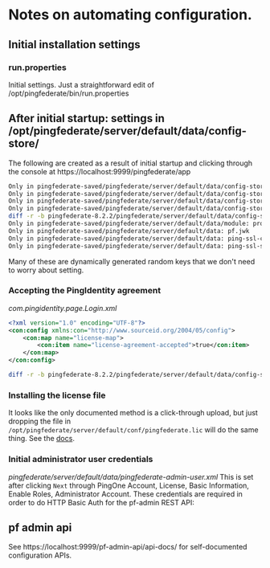 # Notes on automating configuration.

## Initial installation settings
### run.properties
Initial settings.
Just a straightforward edit of /opt/pingfederate/bin/run.properties

## After initial startup: settings in /opt/pingfederate/server/default/data/config-store/
The following are created as a result of initial startup and clicking through the console at https://localhost:9999/pingfederate/app

```bash
Only in pingfederate-saved/pingfederate/server/default/data/config-store: com.pingidentity.crypto.jwk.MasterKeySet.xml
Only in pingfederate-saved/pingfederate/server/default/data/config-store: com.pingidentity.page.Login.xml
Only in pingfederate-saved/pingfederate/server/default/data/config-store: InternalState.xml
Only in pingfederate-saved/pingfederate/server/default/data/config-store: org.sourceid.common.InternalStateManager.xml
diff -r -b pingfederate-8.2.2/pingfederate/server/default/data/config-store/org.sourceid.config.CoreConfig.xml
Only in pingfederate-saved/pingfederate/server/default/data/module: provisioner-notify.txt
Only in pingfederate-saved/pingfederate/server/default/data: pf.jwk
Only in pingfederate-saved/pingfederate/server/default/data: ping-ssl-client-trust-cas.jks
Only in pingfederate-saved/pingfederate/server/default/data: ping-ssl-server.jks
```

Many of these are dynamically generated random keys that we don't need to worry about setting.

### Accepting the PingIdentity agreement
_com.pingidentity.page.Login.xml_
```xml
<?xml version="1.0" encoding="UTF-8"?>
<con:config xmlns:con="http://www.sourceid.org/2004/05/config">
    <con:map name="license-map">
        <con:item name="license-agreement-accepted">true</con:item>
    </con:map>
</con:config>
```

```bash
diff -r -b pingfederate-8.2.2/pingfederate/server/default/data/config-store/org.sourceid.config.CoreConfig.xml
```

### Installing the license file

It looks like the only documented method is a click-through upload, but
just dropping the file in `/opt/pingfederate/server/default/conf/pingfederate.lic`
will do the same thing.
See the [docs](https://documentation.pingidentity.com/pingfederate/pf82/index.shtml#adminGuide/task/toIinstallReplacementLicenseKeyUsingAdministrativeConsole.html).

### Initial administrator user credentials
_pingfederate/server/default/data/pingfederate-admin-user.xml_
This is set after clicking `Next` through PingOne Account, License, Basic Information, Enable Roles, Administrator Account. These credentials
are required in order to do HTTP Basic Auth for the pf-admin REST API:

## pf admin api
See https://localhost:9999/pf-admin-api/api-docs/ for self-documented configuration APIs.


